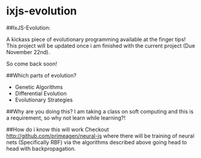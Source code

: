 ixjs-evolution
==============

##IxJS-Evolution:

A kickass piece of evolutionary programming available at the finger tips!  This project
will be updated once i am finished with the current project (Due November 22nd).

So come back soon!

##Which parts of evolution?
* Genetic Algorithms
* Differential Evolution
* Evolutionary Strategies

##Why are you doing this?
I am taking a class on soft computing and this is a requirement, so why not learn while learning?!

##How do i know this will work
Checkout http://github.com/primeagen/neural-js where there will be training of neural nets (Specifically RBF) via the algorithms described above going head to head with backpropagation.
